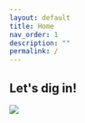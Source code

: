 ```yaml
---
layout: default
title: Home
nav_order: 1
description: ""
permalink: /
---
```


## Let's dig in!

![](https://github.com/sineong/sineong.github.io/tree/master/assets/lucky.jpg)
